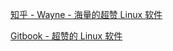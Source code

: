 [知乎 - Wayne - 海量的超赞 Linux 软件](https://zhuanlan.zhihu.com/p/102243191)

[Gitbook - 超赞的 Linux 软件](https://alim0x.gitbooks.io/awesome-linux-software-zh_cn/content/)